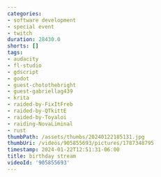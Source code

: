 ```yaml
---
categories:
- software development
- special event
- twitch
duration: 28430.0
shorts: []
tags:
- audacity
- fl-studio
- gdscript
- godot
- guest-chotothebright
- guest-gabriellag439
- krita
- raided-by-FixItFreb
- raided-by-QTkittE
- raided-by-Toyaloi
- raiding-NovaLiminal
- rust
thumbPath: /assets/thumbs/20240122185131.jpg
thumbUri: /videos/905855693/pictures/1787348795
timestamp: 2024-01-22T12:51:31-06:00
title: birthday stream
videoId: '905855693'
---
```

